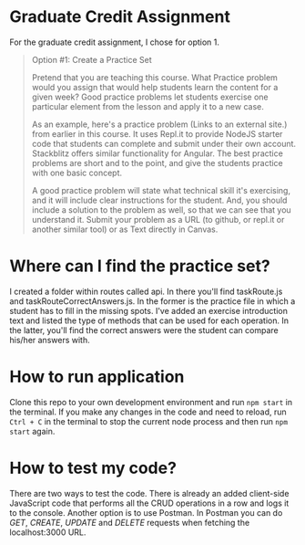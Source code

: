 # Graduate Credit Assignment
For the graduate credit assignment, I chose for option 1.
> Option #1: Create a Practice Set
> 
> Pretend that you are teaching this course. What Practice problem would you assign that would help students learn the content for a given week? Good practice problems let students exercise one particular element from the lesson and apply it to a new case.
> 
> As an example, here's a practice problem (Links to an external site.) from earlier in this course. It uses Repl.it to provide NodeJS starter code that students can complete and submit under their own account. Stackblitz offers similar functionality for Angular. The best practice problems are short and to the point, and give the students practice with one basic concept.
> 
> A good practice problem will state what technical skill it's exercising, and it will include clear instructions for the student. And, you should include a solution to the problem as well, so that we can see that you understand it. Submit your problem as a URL (to github, or repl.it or another similar tool) or as Text directly in Canvas.

# Where can I find the practice set?
I created a folder within routes called api. In there you'll find taskRoute.js and taskRouteCorrectAnswers.js. In the former is the practice file in which a student has to fill in the missing spots. I've added an exercise introduction text and listed the type of methods that can be used for each operation. In the latter, you'll find the correct answers were the student can compare his/her answers with.

# How to run application
Clone this repo to your own development environment and run `npm start` in the terminal. If you make any changes in the code and need to reload, run `Ctrl + C` in the terminal to stop the current node process and then run `npm start` again.

# How to test my code?
There are two ways to test the code. There is already an added client-side JavaScript code that performs all the CRUD operations in a row and logs it to the console. Another option is to use Postman. In Postman you can do *GET*, *CREATE*, *UPDATE* and *DELETE* requests when fetching the localhost:3000 URL.
